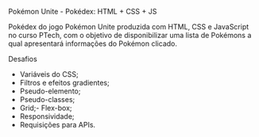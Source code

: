 Pokémon Unite - Pokédex: HTML + CSS + JS

Pokédex do jogo Pokémon Unite produzida com HTML, CSS e JavaScript no curso PTech, 
com o objetivo de disponibilizar uma lista de Pokémons a qual apresentará 
informações do Pokémon clicado.

Desafios

- Variáveis do CSS;
- Filtros e efeitos gradientes;
- Pseudo-elemento;
- Pseudo-classes;
- Grid;- Flex-box;
- Responsividade;
- Requisições para APIs.